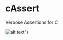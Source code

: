 # cAssert
Verbose Assertions for C

![alt text](https://s31.postimg.org/gu4u45gsr/Selection_126.png";)")
